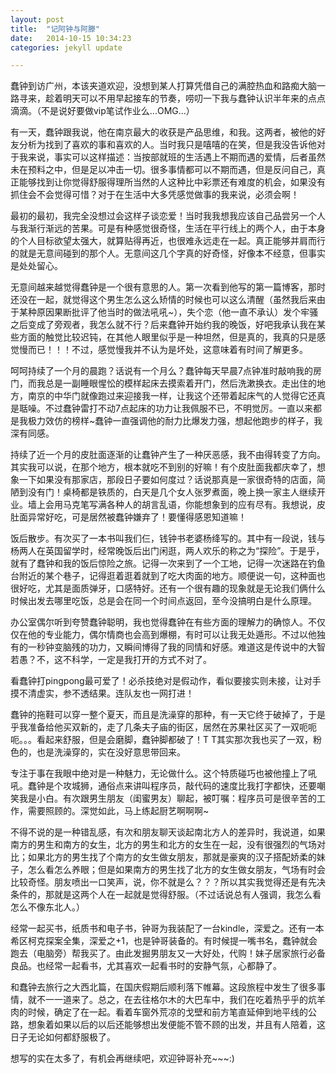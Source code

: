 ```yaml
---
layout: post
title:  "记阿钟与阿滕"
date:   2014-10-15 10:34:23
categories: jekyll update

---
```


蠢钟到访广州，本该夹道欢迎，没想到某人打算凭借自己的满腔热血和路痴大脑一路寻来，趁着明天可以不用早起接车的节奏，唠叨一下我与蠢钟认识半年来的点点滴滴。（不是说好要做vip笔试作业么...OMG...）

有一天，蠢钟跟我说，他在南京最大的收获是产品思维，和我。这两者，被他的好友分析为找到了喜欢的事和喜欢的人。当时我只是嘻嘻的在笑，但是我没告诉他对于我来说，事实可以这样描述：当按部就班的生活遇上不期而遇的爱情，后者虽然未在预料之中，但是足以冲击一切。很多事情都可以不期而遇，但是反问自己，真正能够找到让你觉得舒服得理所当然的人这种比中彩票还有难度的机会，如果没有抓住会不会觉得可惜？对于在生活中大多凭感觉做事的我来说，必须会啊！

最初的最初，我完全没想过会这样子谈恋爱！当时我我想我应该自己品尝另一个人与我渐行渐远的苦果。可是有种感觉很奇怪，生活在平行线上的两个人，由于本身的个人目标欲望太强大，就算贴得再近，也很难永远走在一起。真正能够并肩而行的就是无意间碰到的那个人。无意间这几个字真的好奇怪，好像本不经意，但事实是处处留心。

无意间越来越觉得蠢钟是一个很有意思的人。第一次看到他写的第一篇博客，那时还没在一起，就觉得这个男生怎么这么矫情的时候也可以这么清醒（虽然我后来由于某种原因果断批评了他当时的做法吼吼~），失个恋（他一直不承认）发个牢骚之后变成了旁观者，我怎么就不行？后来蠢钟开始约我的晚饭，好吧我承认我在某些方面的触觉比较迟钝，在其他人眼里似乎是一种坦然，但是真的，我真的只是感觉慢而已！！！不过，感觉慢我并不认为是坏处，这意味着有时间了解更多。

呵呵持续了一个月的晨跑？话说有一个月么？蠢钟每天早晨7点钟准时敲响我的房门，而我总是一副睡眼惺忪的模样起床去摸索着开门，然后洗漱换衣。走出住的地方，南京的中华门就像跑过来迎接我一样，让我这个还带着起床气的人觉得它还真是聒噪。不过蠢钟雷打不动7点起床的功力让我佩服不已，不明觉厉。一直以来都是我极力效仿的榜样~蠢钟一直强调他的耐力比爆发力强，想起他跑步的样子，我深有同感。

持续了近一个月的皮肚面逐渐的让蠢钟产生了一种厌恶感，我不由得转变了方向。其实我可以说，在那个地方，根本就吃不到别的好嘛！有个皮肚面我都庆幸了，想象一下如果没有那家店，那段日子要如何度过？话说那真是一家很奇特的店面，简陋到没有门！桌椅都是铁质的，白天是几个女人张罗煮面，晚上换一家主人继续开业。墙上会用马克笔写满各种人的胡言乱语，你能想象到的应有尽有。我想说，皮肚面异常好吃，可是居然被蠢钟嫌弃了！要懂得感恩知道嘛！

饭后散步。有次买了一本书叫我们仨，钱钟书老婆杨绛写的。其中有一段说，钱与杨两人在英国留学时，经常晚饭后出门闲逛，两人欢乐的称之为“探险”。于是乎，就有了蠢钟和我的饭后惊险之旅。记得一次来到了一个工地，记得一次迷路在钓鱼台附近的某个巷子，记得逛着逛着就到了吃大肉面的地方。顺便说一句，这种面也很好吃，尤其是面质弹牙，口感特好。还有一个很有趣的现象就是无论我们俩什么时候出发去哪里吃饭，总是会在同一个时间点返回，至今没搞明白是什么原理。

办公室偶尔听到夸赞蠢钟聪明，我也觉得蠢钟在有些方面的理解力的确惊人。不仅仅在他的专业能力，偶尔情商也会高到爆棚，有时可以让我无处遁形。不过以他独有的一秒钟变脑残的功力，又瞬间博得了我的同情和好感。难道这是传说中的大智若愚？不，这不科学，一定是我打开的方式不对了。

看蠢钟打pingpong最可爱了！必杀技绝对是假动作，看似要接实则未接，让对手摸不清虚实，参不透结果。连队友也一网打进！

蠢钟的拖鞋可以穿一整个夏天，而且是洗澡穿的那种，有一天它终于破掉了，于是乎我准备给他买双新的，走了几条夫子庙的街区，居然在苏果社区买了一双呃呃呃。。。看起来舒服，但是会磨脚，蠢钟脚都破了！T T其实那次我也买了一双，粉色的，也是洗澡穿的，实在没好意思带回来。

专注于事在我眼中绝对是一种魅力，无论做什么。这个特质碰巧也被他撞上了吼吼。蠢钟是个攻城狮，通俗点来讲叫程序员，敲代码的速度比我打字都快，还要嘲笑我是小白。有次跟男生朋友（闺蜜男友）聊起，被叮嘱：程序员可是很辛苦的工作，需要照顾的。深觉如此，马上练起厨艺啊啊啊~

不得不说的是一种错乱感，有次和朋友聊天谈起南北方人的差异时，我说道，如果南方的男生和南方的女生，北方的男生和北方的女生在一起，没有很强烈的气场对比；如果北方的男生找了个南方的女生做女朋友，那就是豪爽的汉子搭配娇柔的妹子，怎么看怎么养眼；但是如果南方的男生找了北方的女生做女朋友，气场有时会比较奇怪。朋友喷出一口笑声，说，你不就是么？？？所以其实我觉得还是有先决条件的，那就是这两个人在一起就是觉得舒服。（不过话说总有人强调，我怎么看怎么不像东北人。）

经常一起买书，纸质书和电子书，钟哥为我装配了一台kindle，深爱之。还有一本希区柯克探案全集，深爱之+1，也是钟哥装备的。有时候提一嘴书名，蠢钟就会跑去（电脑旁）帮我买了。由此发掘男朋友又一大好处，代购！妹子居家旅行必备良品。也经常一起看书，尤其喜欢一起看书时的安静气氛，心都静了。

和蠢钟去旅行之大西北篇，在国庆假期后顺利落下帷幕。这段旅程中发生了很多事情，就不一一道来了。总之，在去往格尔木的大巴车中，我们在吃着热乎乎的炕羊肉的时候，确定了在一起。看着车窗外荒凉的戈壁和前方笔直延伸到地平线的公路，想象着如果以后的以后还能够想出发便能不管不顾的出发，并且有人陪着，这日子无论如何都舒服极了。

想写的实在太多了，有机会再继续吧，欢迎钟哥补充~~~:)

